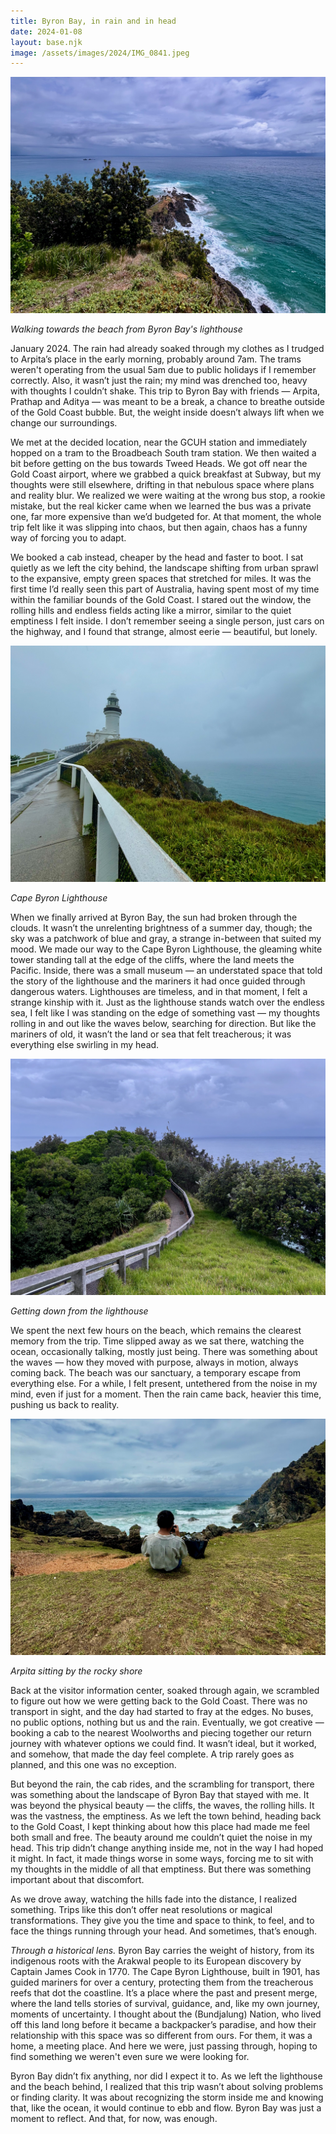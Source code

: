 ```yaml
---
title: Byron Bay, in rain and in head
date: 2024-01-08
layout: base.njk
image: /assets/images/2024/IMG_0841.jpeg
--- 
```


<img class="aspect-ratio-3-2" src="/assets/images/2024/IMG_0841.jpeg" alt="Byron Bay Beach" />

_Walking towards the beach from Byron Bay's lighthouse_

January 2024. The rain had already soaked through my clothes as I trudged to Arpita’s place in the early morning, probably around 7am. The trams weren't operating from the usual 5am due to public holidays if I remember correctly. Also, it wasn’t just the rain; my mind was drenched too, heavy with thoughts I couldn’t shake. This trip to Byron Bay with friends — Arpita, Prathap and Aditya — was meant to be a break, a chance to breathe outside of the Gold Coast bubble. But, the weight inside doesn’t always lift when we change our surroundings.

We met at the decided location, near the GCUH station and immediately hopped on a tram to the Broadbeach South tram station. We then waited a bit before getting on the bus towards Tweed Heads. We got off near the Gold Coast airport, where we grabbed a quick breakfast at Subway, but my thoughts were still elsewhere, drifting in that nebulous space where plans and reality blur. We realized we were waiting at the wrong bus stop, a rookie mistake, but the real kicker came when we learned the bus was a private one, far more expensive than we’d budgeted for. At that moment, the whole trip felt like it was slipping into chaos, but then again, chaos has a funny way of forcing you to adapt.

We booked a cab instead, cheaper by the head and faster to boot. I sat quietly as we left the city behind, the landscape shifting from urban sprawl to the expansive, empty green spaces that stretched for miles. It was the first time I’d really seen this part of Australia, having spent most of my time within the familiar bounds of the Gold Coast. I stared out the window, the rolling hills and endless fields acting like a mirror, similar to the quiet emptiness I felt inside. I don’t remember seeing a single person, just cars on the highway, and I found that strange, almost eerie — beautiful, but lonely.

<img class="aspect-ratio-3-2" src="/assets/images/2024/IMG_0871.jpeg" alt="Cape Byron Lighthouse" />

_Cape Byron Lighthouse_

When we finally arrived at Byron Bay, the sun had broken through the clouds. It wasn’t the unrelenting brightness of a summer day, though; the sky was a patchwork of blue and gray, a strange in-between that suited my mood. We made our way to the Cape Byron Lighthouse, the gleaming white tower standing tall at the edge of the cliffs, where the land meets the Pacific. Inside, there was a small museum — an understated space that told the story of the lighthouse and the mariners it had once guided through dangerous waters. Lighthouses are timeless, and in that moment, I felt a strange kinship with it. Just as the lighthouse stands watch over the endless sea, I felt like I was standing on the edge of something vast — my thoughts rolling in and out like the waves below, searching for direction. But like the mariners of old, it wasn’t the land or sea that felt treacherous; it was everything else swirling in my head.

<img class="aspect-ratio-3-2" src="/assets/images/2024/IMG_0826.jpeg" alt="Getting down from the lighthouse" />

_Getting down from the lighthouse_

We spent the next few hours on the beach, which remains the clearest memory from the trip. Time slipped away as we sat there, watching the ocean, occasionally talking, mostly just being. There was something about the waves — how they moved with purpose, always in motion, always coming back. The beach was our sanctuary, a temporary escape from everything else. For a while, I felt present, untethered from the noise in my mind, even if just for a moment. Then the rain came back, heavier this time, pushing us back to reality.

<img class="aspect-ratio-3-2" src="/assets/images/2024/IMG_0851.jpeg" alt="Arpita sitting by the rocky shore" />

_Arpita sitting by the rocky shore_

Back at the visitor information center, soaked through again, we scrambled to figure out how we were getting back to the Gold Coast. There was no transport in sight, and the day had started to fray at the edges. No buses, no public options, nothing but us and the rain. Eventually, we got creative — booking a cab to the nearest Woolworths and piecing together our return journey with whatever options we could find. It wasn’t ideal, but it worked, and somehow, that made the day feel complete. A trip rarely goes as planned, and this one was no exception.

But beyond the rain, the cab rides, and the scrambling for transport, there was something about the landscape of Byron Bay that stayed with me. It was beyond the physical beauty — the cliffs, the waves, the rolling hills. It was the vastness, the emptiness. As we left the town behind, heading back to the Gold Coast, I kept thinking about how this place had made me feel both small and free. The beauty around me couldn’t quiet the noise in my head. This trip didn’t change anything inside me, not in the way I had hoped it might. In fact, it made things worse in some ways, forcing me to sit with my thoughts in the middle of all that emptiness. But there was something important about that discomfort. 

As we drove away, watching the hills fade into the distance, I realized something. Trips like this don’t offer neat resolutions or magical transformations. They give you the time and space to think, to feel, and to face the things running through your head. And sometimes, that’s enough.

_Through a historical lens._ Byron Bay carries the weight of history, from its indigenous roots with the Arakwal people to its European discovery by Captain James Cook in 1770. The Cape Byron Lighthouse, built in 1901, has guided mariners for over a century, protecting them from the treacherous reefs that dot the coastline. It’s a place where the past and present merge, where the land tells stories of survival, guidance, and, like my own journey, moments of uncertainty. I thought about the (Bundjalung) Nation, who lived off this land long before it became a backpacker’s paradise, and how their relationship with this space was so different from ours. For them, it was a home, a meeting place. And here we were, just passing through, hoping to find something we weren't even sure we were looking for.

Byron Bay didn’t fix anything, nor did I expect it to. As we left the lighthouse and the beach behind, I realized that this trip wasn’t about solving problems or finding clarity. It was about recognizing the storm inside me and knowing that, like the ocean, it would continue to ebb and flow. Byron Bay was just a moment to reflect. And that, for now, was enough.